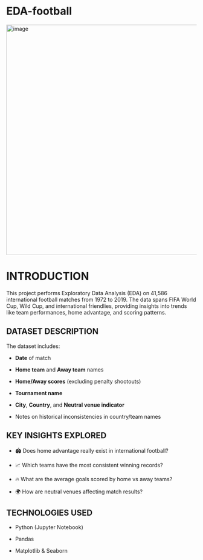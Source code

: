 # EDA-football

<img width="1080" height="608" alt="image" src="https://github.com/user-attachments/assets/721a8fd8-23ce-45cc-b85a-df4c14c5ec49" />

# INTRODUCTION

This project performs Exploratory Data Analysis (EDA) on 41,586 international football matches from 1972 to 2019. The data spans FIFA World Cup, Wild Cup, and international friendlies, providing insights into trends like team performances, home advantage, and scoring patterns.

## DATASET DESCRIPTION

The dataset includes:

- **Date** of match

- **Home team** and **Away team** names


- **Home/Away scores** (excluding penalty shootouts)

- **Tournament name**

- **City**, **Country**, and **Neutral venue indicator**

- Notes on historical inconsistencies in country/team names

## KEY INSIGHTS EXPLORED 

- 🏟️ Does home advantage really exist in international football?

- 📈 Which teams have the most consistent winning records?

- 🔥 What are the average goals scored by home vs away teams?

- 🌍 How are neutral venues affecting match results?

## TECHNOLOGIES USED

- Python (Jupyter Notebook)

- Pandas

- Matplotlib & Seaborn
